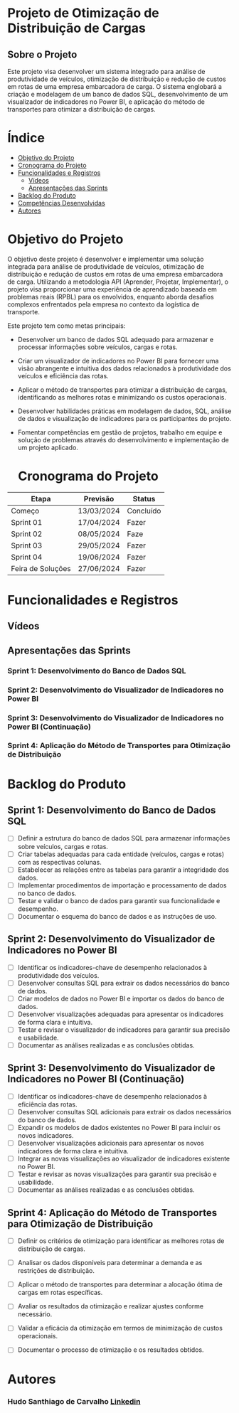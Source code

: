 # Projeto de Otimização de Distribuição de Cargas

## Sobre o Projeto
Este projeto visa desenvolver um sistema integrado para análise de produtividade de veículos, otimização de distribuição e redução de custos em rotas de uma empresa embarcadora de carga. O sistema englobará a criação e modelagem de um banco de dados SQL, desenvolvimento de um visualizador de indicadores no Power BI, e aplicação do método de transportes para otimizar a distribuição de cargas.


# Índice

- [Objetivo do Projeto](#objetivo-do-projeto)
- [Cronograma do Projeto](#Cronograma-do-Projeto)
- [Funcionalidades e Registros](#funcionalidades-e-registros)
  - [Vídeos](#vídeos)
  - [Apresentações das Sprints](#apresentações-das-sprints)
- [Backlog do Produto](#backlog-do-produto)
- [Competências Desenvolvidas](#competências-desenvolvidas)
- [Autores](#Autores)


# Objetivo do Projeto
O objetivo deste projeto é desenvolver e implementar uma solução integrada para análise de produtividade de veículos, otimização de distribuição e redução de custos em rotas de uma empresa embarcadora de carga. Utilizando a metodologia API (Aprender, Projetar, Implementar), o projeto visa proporcionar uma experiência de aprendizado baseada em problemas reais (RPBL) para os envolvidos, enquanto aborda desafios complexos enfrentados pela empresa no contexto da logística de transporte.

Este projeto tem como metas principais:

- Desenvolver um banco de dados SQL adequado para armazenar e processar informações sobre veículos, cargas e rotas.
- Criar um visualizador de indicadores no Power BI para fornecer uma visão abrangente e intuitiva dos dados relacionados à produtividade dos veículos e eficiência das rotas.
- Aplicar o método de transportes para otimizar a distribuição de cargas, identificando as melhores rotas e minimizando os custos operacionais.
- Desenvolver habilidades práticas em modelagem de dados, SQL, análise de dados e visualização de indicadores para os participantes do projeto.
- Fomentar competências em gestão de projetos, trabalho em equipe e solução de problemas através do desenvolvimento e implementação de um projeto aplicado.


  # Cronograma do Projeto

| Etapa            | Previsão      | Status       |
|------------------|---------------|--------------|
| Começo           | 13/03/2024    | Concluído    |
| Sprint 01        | 17/04/2024    | Fazer        |
| Sprint 02        | 08/05/2024    | Faze         |
| Sprint 03        | 29/05/2024    | Fazer        |
| Sprint 04        | 19/06/2024    | Fazer        |
| Feira de Soluções| 27/06/2024    | Fazer        |


# Funcionalidades e Registros

 ## Vídeos


 ## Apresentações das Sprints
 
  ### Sprint 1: Desenvolvimento do Banco de Dados SQL


  ### Sprint 2: Desenvolvimento do Visualizador de Indicadores no Power BI


  ### Sprint 3: Desenvolvimento do Visualizador de Indicadores no Power BI (Continuação)


  ### Sprint 4: Aplicação do Método de Transportes para Otimização de Distribuição


 # Backlog do Produto

## Sprint 1: Desenvolvimento do Banco de Dados SQL
- [ ] Definir a estrutura do banco de dados SQL para armazenar informações sobre veículos, cargas e rotas.
- [ ] Criar tabelas adequadas para cada entidade (veículos, cargas e rotas) com as respectivas colunas.
- [ ] Estabelecer as relações entre as tabelas para garantir a integridade dos dados.
- [ ] Implementar procedimentos de importação e processamento de dados no banco de dados.
- [ ] Testar e validar o banco de dados para garantir sua funcionalidade e desempenho.
- [ ] Documentar o esquema do banco de dados e as instruções de uso.

## Sprint 2: Desenvolvimento do Visualizador de Indicadores no Power BI
- [ ] Identificar os indicadores-chave de desempenho relacionados à produtividade dos veículos.
- [ ] Desenvolver consultas SQL para extrair os dados necessários do banco de dados.
- [ ] Criar modelos de dados no Power BI e importar os dados do banco de dados.
- [ ] Desenvolver visualizações adequadas para apresentar os indicadores de forma clara e intuitiva.
- [ ] Testar e revisar o visualizador de indicadores para garantir sua precisão e usabilidade.
- [ ] Documentar as análises realizadas e as conclusões obtidas.

## Sprint 3: Desenvolvimento do Visualizador de Indicadores no Power BI (Continuação)
- [ ] Identificar os indicadores-chave de desempenho relacionados à eficiência das rotas.
- [ ] Desenvolver consultas SQL adicionais para extrair os dados necessários do banco de dados.
- [ ] Expandir os modelos de dados existentes no Power BI para incluir os novos indicadores.
- [ ] Desenvolver visualizações adicionais para apresentar os novos indicadores de forma clara e intuitiva.
- [ ] Integrar as novas visualizações ao visualizador de indicadores existente no Power BI.
- [ ] Testar e revisar as novas visualizações para garantir sua precisão e usabilidade.
- [ ] Documentar as análises realizadas e as conclusões obtidas.

## Sprint 4: Aplicação do Método de Transportes para Otimização de Distribuição
- [ ] Definir os critérios de otimização para identificar as melhores rotas de distribuição de cargas.
- [ ] Analisar os dados disponíveis para determinar a demanda e as restrições de distribuição.
- [ ] Aplicar o método de transportes para determinar a alocação ótima de cargas em rotas específicas.
- [ ] Avaliar os resultados da otimização e realizar ajustes conforme necessário.
- [ ] Validar a eficácia da otimização em termos de minimização de custos operacionais.
- [ ] Documentar o processo de otimização e os resultados obtidos.


# Autores
### Hudo Santhiago de Carvalho [Linkedin](linkedin.com/in/hudocarvalho)

